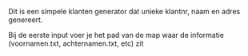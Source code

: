 Dit is een simpele klanten generator dat unieke klantnr, naam en adres genereert.

Bij de eerste input voer je het pad van de map waar de informatie (voornamen.txt, achternamen.txt, etc) zit
